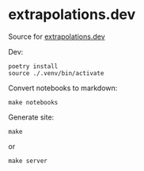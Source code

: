 # extrapolations.dev

Source for [extrapolations.dev](https://extrapolations.dev)

Dev:

```
poetry install
source ./.venv/bin/activate
```

Convert notebooks to markdown:

```
make notebooks
```

Generate site:

```
make
```

or

```
make server
```
